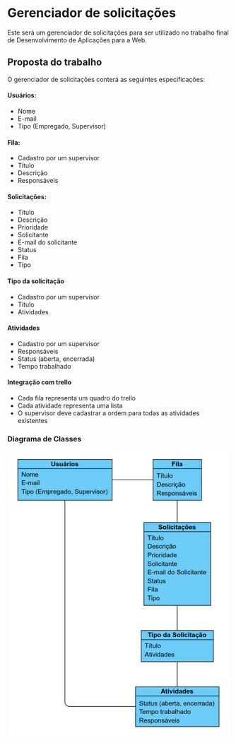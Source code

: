 # Gerenciador de solicitações

Este será um gerenciador de solicitações para ser utilizado no trabalho final de Desenvolvimento de Aplicações para a Web.

## Proposta do trabalho

O gerenciador de solicitações conterá as seguintes especificações:

#### Usuários:

- Nome
- E-mail
- Tipo (Empregado, Supervisor)

#### Fila:

- Cadastro por um supervisor
- Título
- Descrição
- Responsáveis

#### Solicitações:

- Título
- Descrição
- Prioridade
- Solicitante
- E-mail do solicitante
- Status
- Fila
- Tipo

#### Tipo da solicitação

- Cadastro por um supervisor
- Título
- Atividades

#### Atividades

- Cadastro por um supervisor
- Responsáveis
- Status (aberta, encerrada)
- Tempo trabalhado

#### Integração com trello

- Cada fila representa um quadro do trello
- Cada atividade representa uma lista
- O supervisor deve cadastrar a ordem para todas as atividades existentes

### Diagrama de Classes

![Diagrama de classes do projeto](/Gerenciador/diagrama.png)

